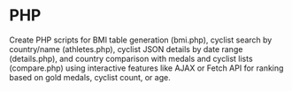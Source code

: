 # PHP
Create PHP scripts for BMI table generation (bmi.php), cyclist search by country/name (athletes.php), cyclist JSON details by date range (details.php), and country comparison with medals and cyclist lists (compare.php) using interactive features like AJAX or Fetch API for ranking based on gold medals, cyclist count, or age.
